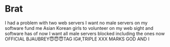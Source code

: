 # Brat
I had a problem with two web servers I want no male servers on my software fund me Asian Korean girls to volunteer on my web sight and software has of now I want all male servers blocked including the ones now OFFICIAL BJAUBREY😇😇😇TAG IG#,TRIPLE XXX MARKS GOD AND I 

